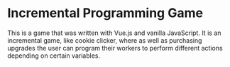 # Incremental Programming Game

This is a game that was written with Vue.js and vanilla JavaScript. It is an incremental game, like cookie clicker, where as well as purchasing upgrades the user can program their workers to perform different actions depending on certain variables.
